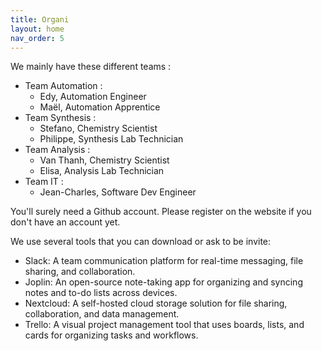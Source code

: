 ```yaml
---
title: Organi
layout: home
nav_order: 5
---
```


We mainly have these different teams :

- Team Automation :
    - Edy, Automation Engineer
    - Maël, Automation Apprentice 
- Team Synthesis :
    - Stefano, Chemistry Scientist
    - Philippe, Synthesis Lab Technician
- Team Analysis :
    - Van Thanh, Chemistry Scientist
    - Elisa, Analysis Lab Technician
- Team IT :
    - Jean-Charles, Software Dev Engineer

You'll surely need a Github account. Please register on the website if you don't have an account yet.

We use several tools that you can download or ask to be invite:

- Slack: A team communication platform for real-time messaging, file sharing, and collaboration.
- Joplin: An open-source note-taking app for organizing and syncing notes and to-do lists across devices.
- Nextcloud: A self-hosted cloud storage solution for file sharing, collaboration, and data management.
- Trello: A visual project management tool that uses boards, lists, and cards for organizing tasks and workflows.

